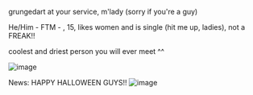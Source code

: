 grungedart at your service, m'lady (sorry if you're a guy)

He/Him - FTM - , 15, likes women and is single (hit me up, ladies), not a FREAK!!

coolest and driest person you will ever meet ^^

 ![image](https://github.com/user-attachments/assets/ded2ac61-e06a-4d11-8c19-79fdfaa320ae)









News: HAPPY HALLOWEEN GUYS!! ![image](https://github.com/user-attachments/assets/39ff2b0e-ba1f-49f8-a28e-a4543a6641d5)

<!---
grungedart/grungedart is a ✨ special ✨ repository because its `README.md` (this file) appears on your GitHub profile.
You can click the Preview link to take a look at your changes.
--->
